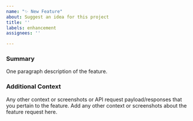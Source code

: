 ```yaml
---
name: "✨ New Feature"
about: Suggest an idea for this project
title: ''
labels: enhancement
assignees: ''

---
```


### Summary

One paragraph description of the feature.

### Additional Context

Any other context or screenshots or API request payload/responses that you
pertain to the feature.
Add any other context or screenshots about the feature request here.
